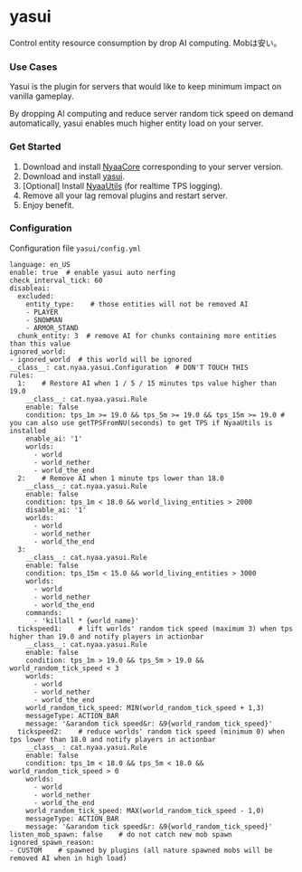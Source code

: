 # yasui
Control entity resource consumption by drop AI computing. Mobは安い。

### Use Cases

Yasui is the plugin for servers that would like to keep minimum impact on vanilla gameplay.

By dropping AI computing and reduce server random tick speed on demand automatically, yasui enables much higher entity load on your server.

### Get Started

1. Download and install [NyaaCore](https://github.com/NyaaCat/NyaaCore/releases) corresponding to your server version.
2. Download and install [yasui](https://github.com/NyaaCat/Yasui/releases).
3. [Optional] Install [NyaaUtils](https://github.com/NyaaCat/NyaaUtils/releases) (for realtime TPS logging).
4. Remove all your lag removal plugins and restart server.
5. Enjoy benefit.

### Configuration

Configuration file `yasui/config.yml`

```
language: en_US
enable: true  # enable yasui auto nerfing
check_interval_tick: 60
disableai:
  excluded:
    entity_type:    # those entities will not be removed AI
    - PLAYER
    - SNOWMAN
    - ARMOR_STAND
  chunk_entity: 3  # remove AI for chunks containing more entities than this value
ignored_world:
- ignored_world  # this world will be ignored
__class__: cat.nyaa.yasui.Configuration  # DON'T TOUCH THIS
rules:
  1:    # Restore AI when 1 / 5 / 15 minutes tps value higher than 19.0
    __class__: cat.nyaa.yasui.Rule
    enable: false
    condition: tps_1m >= 19.0 && tps_5m >= 19.0 && tps_15m >= 19.0 # you can also use getTPSFromNU(seconds) to get TPS if NyaaUtils is installed 
    enable_ai: '1'
    worlds:
      - world
      - world_nether
      - world_the_end
  2:    # Remove AI when 1 minute tps lower than 18.0
    __class__: cat.nyaa.yasui.Rule
    enable: false
    condition: tps_1m < 18.0 && world_living_entities > 2000
    disable_ai: '1'
    worlds:
      - world
      - world_nether
      - world_the_end
  3:
    __class__: cat.nyaa.yasui.Rule
    enable: false
    condition: tps_15m < 15.0 && world_living_entities > 3000
    worlds:
      - world
      - world_nether
      - world_the_end
    commands:
      - 'killall * {world_name}'
  tickspeed1:    # lift worlds' random tick speed (maximum 3) when tps higher than 19.0 and notify players in actionbar
    __class__: cat.nyaa.yasui.Rule
    enable: false
    condition: tps_1m > 19.0 && tps_5m > 19.0 && world_random_tick_speed < 3
    worlds:
      - world
      - world_nether
      - world_the_end
    world_random_tick_speed: MIN(world_random_tick_speed + 1,3)
    messageType: ACTION_BAR
    message: '&arandom tick speed&r: &9{world_random_tick_speed}'
  tickspeed2:    # reduce worlds' random tick speed (minimum 0) when tps lower than 18.0 and notify players in actionbar
    __class__: cat.nyaa.yasui.Rule
    enable: false
    condition: tps_1m < 18.0 && tps_5m < 18.0 && world_random_tick_speed > 0
    worlds:
      - world
      - world_nether
      - world_the_end
    world_random_tick_speed: MAX(world_random_tick_speed - 1,0)
    messageType: ACTION_BAR
    message: '&arandom tick speed&r: &9{world_random_tick_speed}'
listen_mob_spawn: false    # do not catch new mob spawn
ignored_spawn_reason:
- CUSTOM    # spawned by plugins (all nature spawned mobs will be removed AI when in high load)
```



